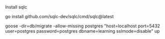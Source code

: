 Install sqlc

go install github.com/sqlc-dev/sqlc/cmd/sqlc@latest


goose -dir=db/migrate -allow-missing postgres "host=localhost port=5432 user=postgres password=postgres dbname=learning sslmode=disable" up
